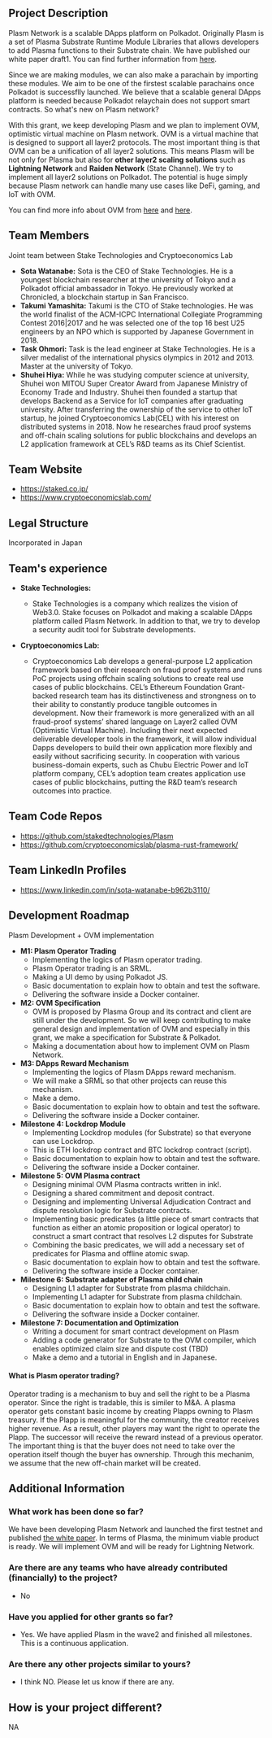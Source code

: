 ## Project Description

Plasm Network is a scalable DApps platform on Polkadot. Originally Plasm is a set of Plasma Substrate Runtime Module Libraries that allows developers to add Plasma functions to their Substrate chain. We have published our white paper draft1. You can find further information from [here](https://github.com/stakedtechnologies/plasmdocs/blob/master/wp/en.pdf).

Since we are making modules, we can also make a parachain by importing these modules. We aim to be one of the firstest scalable parachains once Polkadot is successflly launched. We believe that a scalable general DApps platform is needed because Polkadot relaychain does not support smart contracts. So what's new on Plasm network?  

With this grant, we keep developing Plasm and we plan to implement OVM, optimistic virtual machine on Plasm network. OVM is a virtual machine that is designed to support all layer2 protocols. The most important thing is that OVM can be a unification of all layer2 solutions. This means Plasm will be not only for Plasma but also for **other layer2 scaling solutions** such as **Lightning Network** and **Raiden Network** (State Channel). We try to implement all layer2 solutions on Polkadot. The potential is huge simply because Plasm network can handle many use cases like DeFi, gaming, and IoT with OVM. 

You can find more info about OVM from [here](https://medium.com/staked-technologies/the-scalable-dapps-platform-on-polkadot-b31fbe1b786b) and [here](https://medium.com/plasma-group/introducing-the-ovm-db253287af50).

## Team Members

Joint team between Stake Technologies and Cryptoeconomics Lab

* **Sota Watanabe:** Sota is the CEO of Stake Technologies. He is a youngest blockchain researcher at the university of Tokyo and a Polkadot official ambassador in Tokyo. He previously worked at Chronicled, a blockchain startup in San Francisco.
* **Takumi Yamashita:** Takumi is the CTO of Stake technologies. He was the world finalist of the ACM-ICPC International Collegiate Programming Contest 2016|2017 and he was selected one of the top 16 best U25 engineers by an NPO which is supported by Japanese Government in 2018.
* **Task Ohmori:** Task is the lead engineer at Stake Technologies. He is a silver medalist of the international physics olympics in 2012 and 2013. Master at the university of Tokyo. 
* **Shuhei Hiya:** While he was studying computer science at university, Shuhei won MITOU Super Creator Award from Japanese Ministry of Economy Trade and Industry.  Shuhei then founded a startup that develops Backend as a Service for IoT companies after graduating university. After transferring the ownership of the service to other IoT startup, he joined Cryptoeconomics Lab(CEL) with his interest on distributed systems in 2018.  Now he researches fraud proof systems and off-chain scaling solutions for public blockchains and develops an L2 application framework at CEL’s R&D teams as its Chief Scientist.

## Team Website

* https://staked.co.jp/ 
* https://www.cryptoeconomicslab.com/

## Legal Structure

Incorporated in Japan

## Team's experience

* **Stake Technologies:**
    * Stake Technologies is a company which realizes the vision of Web3.0. Stake focuses on Polkadot and making a scalable DApps platform called Plasm Network. In addition to that, we try to develop a security audit tool for Substrate developments. 

* **Cryptoeconomics Lab:**
    * Cryptoeconomics Lab develops a general-purpose L2 application framework based on their research on fraud proof systems and runs PoC projects using offchain scaling solutions to create real use cases of public blockchains. CEL’s Ethereum Foundation Grant-backed research team has its distinctiveness and strongness on to their ability to constantly produce tangible outcomes in development. Now their framework is more generalized with an all fraud-proof systems’ shared language on Layer2 called OVM (Optimistic Virtual Machine). Including their next expected deliverable developer tools in the framework, it will allow individual Dapps developers to build their own application more flexibly and easily without sacrificing security. In cooperation with various business-domain experts, such as Chubu Electric Power and IoT platform company, CEL’s adoption team creates application use cases of public blockchains, putting the R&D team’s research outcomes into practice.

## Team Code Repos

* https://github.com/stakedtechnologies/Plasm
* https://github.com/cryptoeconomicslab/plasma-rust-framework/

## Team LinkedIn Profiles

* https://www.linkedin.com/in/sota-watanabe-b962b3110/

## Development Roadmap

Plasm Development + OVM implementation

* **M1: Plasm Operator Trading**
    * Implementing the logics of Plasm operator trading.
    * Plasm Operator trading is an SRML.
    * Making a UI demo by using Polkadot JS.
    * Basic documentation to explain how to obtain and test the software.
    * Delivering the software inside a Docker container.
* **M2: OVM Specification**
    * OVM is proposed by Plasma Group and its contract and client are still under the development. So we will keep contributing to make general design and implementation of OVM and especially in this grant, we make a specification for Substrate & Polkadot.
    * Making a documentation about how to implement OVM on Plasm Network.
* **M3: DApps Reward Mechanism**
    * Implementing the logics of Plasm DApps reward mechanism.
    * We will make a SRML so that other projects can reuse this mechanism.
    * Make a demo.
    * Basic documentation to explain how to obtain and test the software.
    * Delivering the software inside a Docker container.
* **Milestone 4: Lockdrop Module**
    * Implementing Lockdrop modules (for Substrate) so that everyone can use Lockdrop.
    * This is ETH lockdrop contract and BTC lockdrop contract (script).
    * Basic documentation to explain how to obtain and test the software.
    * Delivering the software inside a Docker container.
* **Milestone 5: OVM Plasma contract**
    * Designing minimal OVM Plasma contracts written in ink!.
    * Designing a shared commitment and deposit contract.
    * Designing and implementing Universal Adjudication Contract and dispute resolution logic for Substrate contracts.
    * Implementing basic predicates (a little piece of smart contracts that function as either an atomic proposition or logical operator) to construct a smart contract that resolves L2 disputes for Substrate
    * Combining the basic predicates, we will add a necessary set of predicates for Plasma and offline atomic swap.
    * Basic documentation to explain how to obtain and test the software.
    * Delivering the software inside a Docker container.
* **Milestone 6: Substrate adapter of Plasma child chain**
    * Designing L1 adapter for Substrate from plasma childchain.
    * Implementing L1 adapter for Substrate from plasma childchain.
    * Basic documentation to explain how to obtain and test the software.
    * Delivering the software inside a Docker container.
* **Milestone 7: Documentation and Optimization**
    * Writing a document for smart contract development on Plasm
    * Adding a code generator for Substrate to the OVM compiler, which enables optimized claim size and dispute cost (TBD)
    * Make a demo and a tutorial in English and in Japanese.

#### What is Plasm operator trading?

Operator trading is a mechanism to buy and sell the right to be a Plasma operator. Since the right is tradable, this is similer to M&A. A plasma operator gets constant basic income by creating Plapps owning to Plasm treasury. If the Plapp is meaningful for the community, the creator receives higher revenue. As a result, other players may want the right to operate the Plapp. The successor will receive the reward instead of a previous operator. The important thing is that the buyer does not need to take over the operation itself though the buyer has ownership. Through this mechanim, we assume that the new off-chain market will be created. 

## Additional Information

### What work has been done so far?

We have been developing Plasm Network and launched the first testnet and published [the white paper](https://github.com/stakedtechnologies/plasmdocs/blob/master/wp/en.pdf). In terms of Plasma, the minimum viable product is ready. We will implement OVM and will be ready for Lightning Network.

### Are there are any teams who have already contributed (financially) to the project?

* No

### Have you applied for other grants so far?

* Yes. We have applied Plasm in the wave2 and finished all milestones. This is a continuous application.

### Are there any other projects similar to yours?

* I think NO. Please let us know if there are any.

## How is your project different?

NA